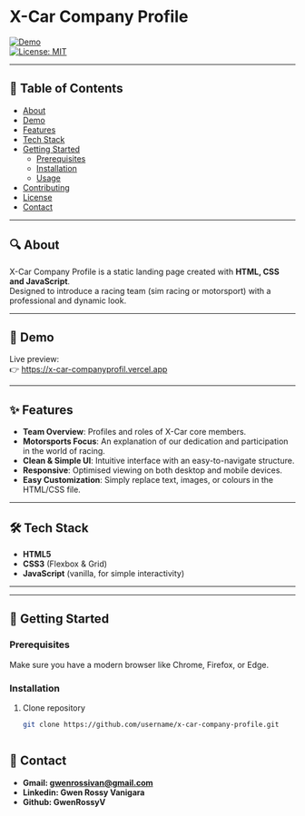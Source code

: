 # X-Car Company Profile

[![Demo](https://img.shields.io/badge/Live%20Demo-View-blue)](https://x-car-companyprofil.vercel.app)  
[![License: MIT](https://img.shields.io/badge/License-MIT-green)](LICENSE)

---

## 📖 Table of Contents

- [About](#about)  
- [Demo](#demo)  
- [Features](#features)  
- [Tech Stack](#tech-stack)  
- [Getting Started](#getting-started)  
  - [Prerequisites](#prerequisites)  
  - [Installation](#installation)  
  - [Usage](#usage)  
- [Contributing](#contributing)  
- [License](#license)  
- [Contact](#contact)

---

## 🔍 About

X-Car Company Profile is a static landing page created with **HTML, CSS and JavaScript**.  
Designed to introduce a racing team (sim racing or motorsport) with a professional and dynamic look.

---

## 🚀 Demo

Live preview:  
👉 https://x-car-companyprofil.vercel.app

---

## ✨ Features

- **Team Overview**: Profiles and roles of X-Car core members.  
- **Motorsports Focus**: An explanation of our dedication and participation in the world of racing.  
- **Clean & Simple UI**: Intuitive interface with an easy-to-navigate structure.  
- **Responsive**: Optimised viewing on both desktop and mobile devices.  
- **Easy Customization**: Simply replace text, images, or colours in the HTML/CSS file.

---

## 🛠 Tech Stack

- **HTML5**  
- **CSS3** (Flexbox & Grid)  
- **JavaScript** (vanilla, for simple interactivity)

---


---

## 🏁 Getting Started

### Prerequisites

Make sure you have a modern browser like Chrome, Firefox, or Edge.

### Installation

1. Clone repository  
   ```bash
   git clone https://github.com/username/x-car-company-profile.git



## 📠 Contact
- **Gmail: gwenrossivan@gmail.com**
- **Linkedin: Gwen Rossy Vanigara**
- **Github: GwenRossyV**
